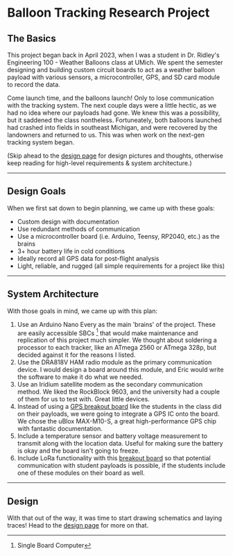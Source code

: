# Balloon Tracking Research Project

## The Basics
This project began back in April 2023, when I was a student in Dr. Ridley's Engineering 100 - Weather Balloons class at UMich. We spent the semester designing and building custom circuit boards to act as a weather balloon payload with various sensors, a microcontroller, GPS, and SD card module to record the data.

Come launch time, and the balloons launch! Only to lose communication with the tracking system. The next couple days were a little hectic, as we had no idea where our payloads had gone. We knew this was a possibility, but it saddened the class nontheless. Fortuneately, both balloons launched had crashed into fields in southeast Michigan, and were recovered by the landowners and returned to us. This was when work on the next-gen tracking system began.

(Skip ahead to the [design page](./design+photos.md) for design pictures and thoughts, otherwise keep reading for high-level requirements & system architecture.)

---

## Design Goals
When we first sat down to begin planning, we came up with these goals:
- Custom design with documentation
- Use redundant methods of communication
- Use a microcontroller board (i.e. Arduino, Teensy, RP2040, etc.) as the brains
- 3+ hour battery life in cold conditions
- Ideally record all GPS data for post-flight analysis
- Light, reliable, and rugged (all simple requirements for a project like this)

---

## System Architecture
With those goals in mind, we came up with this plan:
1. Use an Arduino Nano Every as the main 'brains' of the project. These are easily accessible SBCs [^1] that would make maintenance and replication of this project much simpler. We thought about soldering a processor to each tracker, like an ATmega 2560 or ATmega 328p, but decided against it for the reasons I listed.
2. Use the DRA818V HAM radio module as the primary communication device. I would design a board around this module, and Eric would write the software to make it do what we needed. 
3. Use an Iridium satellite modem as the secondary communication method. We liked the RockBlock 9603, and the university had a couple of them for us to test with. Great little devices. 
4. Instead of using a [GPS breakout board](https://www.adafruit.com/product/746?gclid=Cj0KCQjwgNanBhDUARIsAAeIcAtAeNtzSEiQcC9UHOvohR2_PsaDv65w-8E68LjxnSKLT4-7cJbT-toaAkXZEALw_wcB) like the students in the class did on their payloads, we were going to integrate a GPS IC onto the board. We chose the uBlox MAX-M10-S, a great high-performance GPS chip with fantastic documentation. 
5. Include a temperature sensor and battery voltage measurement to transmit along with the location data. Useful for making sure the battery is okay and the board isn't going to freeze. 
6. Include LoRa functionality with this [breakout board](https://www.adafruit.com/product/3072) so that potential communication with student payloads is possible, if the students include one of these modules on their board as well. 

---

## Design

With that out of the way, it was time to start drawing schematics and laying traces! Head to the [design page](./design+photos.md) for more on that.

[^1]: Single Board Computer
